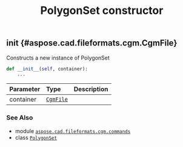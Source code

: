 ﻿---
title: PolygonSet constructor
second_title: Aspose.CAD for Python via .NET API References
description: 
type: docs
weight: 10
url: /python-net/aspose.cad.fileformats.cgm.commands/polygonset/__init__/
is_root: false
---

## __init__ {#aspose.cad.fileformats.cgm.CgmFile}

Constructs a new instance of PolygonSet



```python
def __init__(self, container):
    ...
```


| Parameter | Type | Description |
| :- | :- | :- |
| container | [`CgmFile`](/cad/python-net/aspose.cad.fileformats.cgm/cgmfile) |  |



### See Also
* module [`aspose.cad.fileformats.cgm.commands`](../../)
* class [`PolygonSet`](/cad/python-net/aspose.cad.fileformats.cgm.commands/polygonset)
